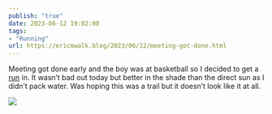 ```yaml
---
publish: "true"
date: 2023-06-12 19:02:00
tags:
- "Running"
url: https://ericmwalk.blog/2023/06/12/meeting-got-done.html
---
```

Meeting got done early and the boy was at basketball so I decided to get a [run](https://strava.com/activities/9254017453) in. It wasn’t bad out today but better in the shade than the direct sun as I didn’t pack water.  Was hoping this was a trail but it doesn’t look like it at all.

![](https://ericmwalk.blog/uploads/2023/fcc57649f1.jpg)
